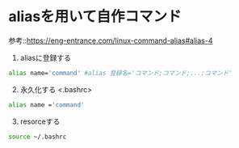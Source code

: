 # aliasを用いて自作コマンド
参考::https://eng-entrance.com/linux-command-alias#alias-4
1. aliasに登録する
```sh
alias name='command' #alias 登録名='コマンド;コマンド;...;コマンド'
```
2. 永久化する
<.bashrc>
```sh
alias name ='command'
```
3. resorceする
```sh
source ~/.bashrc
```
